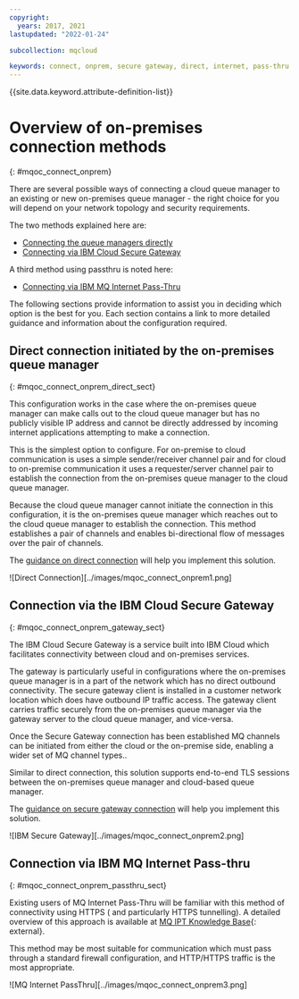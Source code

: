```yaml
---
copyright:
  years: 2017, 2021
lastupdated: "2022-01-24"

subcollection: mqcloud

keywords: connect, onprem, secure gateway, direct, internet, pass-thru
---
```


{{site.data.keyword.attribute-definition-list}}

# Overview of on-premises connection methods
{: #mqoc_connect_onprem}

There are several possible ways of connecting a cloud queue manager to an existing or new on-premises queue manager - the right choice for you will depend on your network topology and security requirements.

The two methods explained here are:

* [Connecting the queue managers directly](#mqoc_connect_onprem_direct_sect)
* [Connecting via IBM Cloud Secure Gateway](#mqoc_connect_onprem_gateway_sect)

A third method using passthru is noted here:

* [Connecting via IBM MQ Internet Pass-Thru](#mqoc_connect_onprem_passthru_sect)

The following sections provide information to assist you in deciding which option is the best for you. Each section contains a link to more detailed guidance and information about the configuration required.

## Direct connection initiated by the on-premises queue manager
{: #mqoc_connect_onprem_direct_sect}

This configuration works in the case where the on-premises queue manager can make calls out to the cloud queue manager but has no publicly visible IP address and cannot be directly addressed by incoming internet applications attempting to make a connection.

This is the simplest option to configure. For on-premise to cloud communication is uses a simple sender/receiver channel pair and for cloud to on-premise communication it uses a requester/server channel pair to establish the connection from the on-premises queue manager to the cloud queue manager.

Because the cloud queue manager cannot initiate the connection in this configuration, it is the on-premises queue manager which reaches out to the cloud queue manager to establish the connection. This method establishes a pair of channels and enables bi-directional flow of messages over the pair of channels.

The [guidance on direct connection](/docs/mqcloud?topic=mqcloud-mqoc_connect_onprem_direct) will help you implement this solution.

![Direct Connection][../images/mqoc_connect_onprem1.png]

## Connection via the IBM Cloud Secure Gateway
{: #mqoc_connect_onprem_gateway_sect}

The IBM Cloud Secure Gateway is a service built into IBM Cloud which facilitates connectivity between cloud and on-premises services.

The gateway is particularly useful in configurations where the on-premises queue manager is in a part
of the network which has no direct outbound connectivity. The secure gateway client is installed in a
customer network location which does have outbound IP traffic access. The gateway client carries traffic securely
from the on-premises queue manager via the gateway server to the cloud queue manager, and vice-versa.

Once the Secure Gateway connection has been established MQ channels can be initiated from either the cloud or the on-premise side, enabling a wider set of MQ channel types..

Similar to direct connection, this solution supports end-to-end TLS sessions between the on-premises queue manager and cloud-based queue manager.

The [guidance on secure gateway connection](/docs/mqcloud?topic=mqcloud-mqoc_connect_onprem_gateway) will help you implement this solution.

![IBM Secure Gateway][../images/mqoc_connect_onprem2.png]

## Connection via IBM MQ Internet Pass-thru
{: #mqoc_connect_onprem_passthru_sect}

Existing users of MQ Internet Pass-Thru will be familiar with this method of connectivity using HTTPS ( and particularly HTTPS tunnelling). A detailed overview of this approach is available at [MQ IPT Knowledge Base](https://www.ibm.com/support/knowledgecenter/en/SSFKSJ_latest/com.ibm.mq.ipt.doc/ipt0000_.htm){: external}.

This method may be most suitable for communication which must pass through a standard firewall configuration, and HTTP/HTTPS traffic is the most appropriate.

![MQ Internet PassThru][../images/mqoc_connect_onprem3.png]
